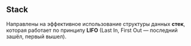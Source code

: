 ## Stack

Направлены на эффективное использование структуры данных **стек**, которая работает по принципу **LIFO** (Last In, First Out — последний зашёл, первый вышел).